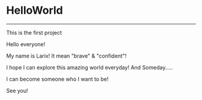 # HelloWorld
-------------------------
This is the first project

Hello everyone!

My name is Larix! It mean "brave" & "confident"!

I hope I can explore this amazing world everyday! And Someday.....

I can become someone who I want to be!

See you!
